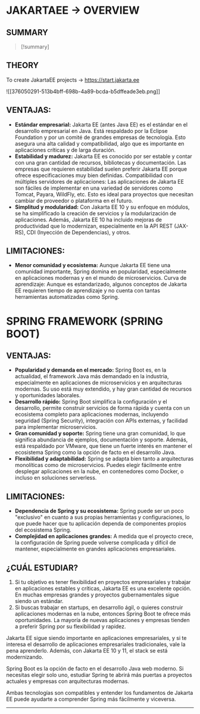 # JAKARTAEE -> OVERVIEW

## SUMMARY
> [!summary]

## THEORY



To create JakartaEE projects -> https://start.jakarta.ee

![[376050291-513b4bff-698b-4a89-bcda-b5dffeade3eb.png]]



## VENTAJAS:

- **Estándar empresarial:** Jakarta EE (antes Java EE) es el estándar en el desarrollo empresarial en Java. Está respaldado por la Eclipse Foundation y por un comité de grandes empresas de tecnología. Esto asegura una alta calidad y compatibilidad, algo que es importante en aplicaciones críticas y de larga duración.
- **Estabilidad y madurez:** Jakarta EE es conocido por ser estable y contar con una gran cantidad de recursos, bibliotecas y documentación. Las empresas que requieren estabilidad suelen preferir Jakarta EE porque ofrece especificaciones muy bien definidas. Compatibilidad con múltiples servidores de aplicaciones: Las aplicaciones de Jakarta EE son fáciles de implementar en una variedad de servidores como Tomcat, Payara, WildFly, etc. Esto es ideal para proyectos que necesitan cambiar de proveedor o plataforma en el futuro.
- **Simplitud y modularidad:** Con Jakarta EE 10 y su enfoque en módulos, se ha simplificado la creación de servicios y la modularización de aplicaciones. Además, Jakarta EE 10 ha incluido mejoras de productividad que lo modernizan, especialmente en la API REST (JAX-RS), CDI (Inyección de Dependencias), y otros.

## LIMITACIONES:



- **Menor comunidad y ecosistema:** Aunque Jakarta EE tiene una comunidad importante, Spring domina en popularidad, especialmente en aplicaciones modernas y en el mundo de microservicios. Curva de aprendizaje: Aunque es estandarizado, algunos conceptos de Jakarta EE requieren tiempo de aprendizaje y no cuenta con tantas herramientas automatizadas como Spring.

# SPRING FRAMEWORK (SPRING BOOT)


## VENTAJAS:


- **Popularidad y demanda en el mercado:** Spring Boot es, en la actualidad, el framework Java más demandado en la industria, especialmente en aplicaciones de microservicios y en arquitecturas modernas. Su uso está muy extendido, y hay gran cantidad de recursos y oportunidades laborales.
- **Desarrollo rápido:** Spring Boot simplifica la configuración y el desarrollo, permite construir servicios de forma rápida y cuenta con un ecosistema completo para aplicaciones modernas, incluyendo seguridad (Spring Security), integración con APIs externas, y facilidad para implementar microservicios.
- **Gran comunidad y soporte:** Spring tiene una gran comunidad, lo que significa abundancia de ejemplos, documentación y soporte. Además, está respaldado por VMware, que tiene un fuerte interés en mantener el ecosistema Spring como la opción de facto en el desarrollo Java.
- **Flexibilidad y adaptabilidad:** Spring se adapta bien tanto a arquitecturas monolíticas como de microservicios. Puedes elegir fácilmente entre desplegar aplicaciones en la nube, en contenedores como Docker, o incluso en soluciones serverless.

## LIMITACIONES:



- **Dependencia de Spring y su ecosistema:** Spring puede ser un poco "exclusivo" en cuanto a sus propias herramientas y configuraciones, lo que puede hacer que tu aplicación dependa de componentes propios del ecosistema Spring.
- **Complejidad en aplicaciones grandes:** A medida que el proyecto crece, la configuración de Spring puede volverse complicada y difícil de mantener, especialmente en grandes aplicaciones empresariales.

## ¿CUÁL ESTUDIAR?


1. Si tu objetivo es tener flexibilidad en proyectos empresariales y trabajar en aplicaciones estables y críticas, Jakarta EE es una excelente opción. En muchas empresas grandes y proyectos gubernamentales sigue siendo un estándar.
2. Si buscas trabajar en startups, en desarrollo ágil, o quieres construir aplicaciones modernas en la nube, entonces Spring Boot te ofrece más oportunidades. La mayoría de nuevas aplicaciones y empresas tienden a preferir Spring por su flexibilidad y rapidez.

Jakarta EE sigue siendo importante en aplicaciones empresariales, y si te interesa el desarrollo de aplicaciones empresariales tradicionales, vale la pena aprenderlo. Además, con Jakarta EE 10 y 11, el stack se está modernizando.

Spring Boot es la opción de facto en el desarrollo Java web moderno. Si necesitas elegir solo uno, estudiar Spring te abrirá más puertas a proyectos actuales y empresas con arquitecturas modernas.

Ambas tecnologías son compatibles y entender los fundamentos de Jakarta EE puede ayudarte a comprender Spring más fácilmente y viceversa.


- - - 
